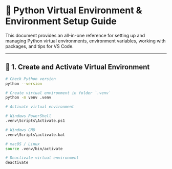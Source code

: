 # 🐍 Python Virtual Environment & Environment Setup Guide

This document provides an all-in-one reference for setting up and managing Python virtual environments, environment variables, working with packages, and tips for VS Code.

---

## 🚀 1. Create and Activate Virtual Environment

```bash
# Check Python version
python --version

# Create virtual environment in folder `.venv`
python -m venv .venv

# Activate virtual environment

# Windows PowerShell
.venv\Scripts\Activate.ps1

# Windows CMD
.venv\Scripts\activate.bat

# macOS / Linux
source .venv/bin/activate

# Deactivate virtual environment
deactivate
